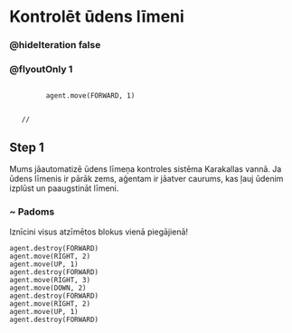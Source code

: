 # Kontrolēt ūdens līmeni
### @hideIteration false 
### @flyoutOnly 1


``` ghost
    
         agent.move(FORWARD, 1)
     
```
```template
   //     
```


## Step 1

Mums jāautomatizē ūdens līmeņa kontroles sistēma Karakallas vannā. Ja ūdens līmenis ir pārāk zems, aģentam ir jāatver caurums, kas ļauj ūdenim izplūst un paaugstināt līmeni.

### ~ Padoms 
Iznīcini visus atzīmētos blokus vienā piegājienā!

```  blocks
agent.destroy(FORWARD)
agent.move(RIGHT, 2)
agent.move(UP, 1)
agent.destroy(FORWARD)
agent.move(RIGHT, 3)
agent.move(DOWN, 2)
agent.destroy(FORWARD)
agent.move(RIGHT, 2)
agent.move(UP, 1)
agent.destroy(FORWARD)

```

